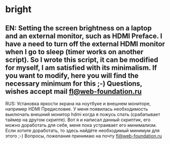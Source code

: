 # bright
EN:
Setting the screen brightness on a laptop and an external monitor, such as HDMI
Preface.
I have a need to turn off the external HDMI monitor when I go to sleep (timer works on another script). So I wrote this script, it can be modified for myself, I am satisfied with its minimalism. If you want to modify, here you will find the necessary minimum for this ;-)
Questions, wishes accept mail fl@web-foundation.ru
-----------------------------------------------------------------------
RUS:
Установка яркости экрана на ноутбуке и внешнем мониторе, например HDMI
Предисловие.
У меня появилась необходимость выключать внешний монитор hdmi когда я ложусь спать (срабатывает таймер на другом скрипте). Вот я и написал данный скриптик, его можно доработать для себя, меня пока устраивает его минимализм. Если хотите доработать, то здесь найдёте необходимый минимум для этого ;-)
Вопросы, пожелания принимаю на почту fl@web-foundation.ru
